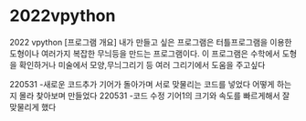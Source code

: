 # 2022vpython
2022 vpython 
[프로그램 개요]
내가 만들고 싶은 프로그램은 터틀프로그램을 이용한 도형이나 여러가지 복잡한 무늬등을 만드는 프로그램이다.
이 프로그램은 수학에서 도형을 확인하거나 미술에서 모양,무늬그리기 등 여러 그리기에서 도움을 주고싶다

220531 -새로운 코드추가
기어가 돌아가며 서로 맞물리는 코드를 넣었다
어떻게 하는지 몰라 찾아보며 만들었다
220531 -코드 수정
기어1의 크기와 속도를 빠르게해서 잘 맞물리게 했다
